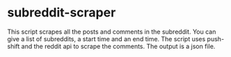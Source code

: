 # subreddit-scraper
This script scrapes all the posts and comments in the subreddit. You can give a list of subreddits, a start time and an end time. The script uses push-shift and the reddit api to scrape the comments. The output is a json file. 
